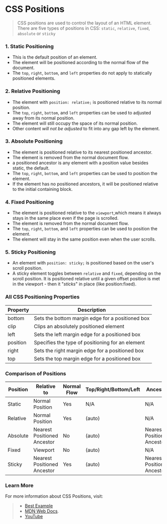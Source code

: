 # CSS Positions

> CSS positions are used to control the layout of an HTML element. There are five types of positions in CSS: `static`, `relative`, `fixed`, `absolute` or `sticky`

### 1. Static Positioning

- This is the default position of an element.
- The element will be positioned according to the normal flow of the document.
- The `top`, `right`, `bottom`, and `left` properties do not apply to statically positioned elements.

### 2. Relative Positioning

- The element with `position: relative;` is positioned relative to its normal position.
- The `top`, `right`, `bottom`, and `left` properties can be used to adjusted away from its normal position.
- The element will still occupy the space of its normal position.
- Other content _will not be adjusted_ to fit into any gap left by the element.

### 3. Absolute Positioning

- The element is positioned relative to its nearest positioned ancestor.
- The element is removed from the normal document flow.
- a positioned ancestor is any element with a position value besides static, the default.
- The `top`, `right`, `bottom`, and `left` properties can be used to position the element.
- If the element has no positioned ancestors, it will be positioned relative to the initial containing block.

### 4. Fixed Positioning

- The element is positioned relative to the `viewport`,which means it always stays in the same place even if the page is scrolled.
- The element is removed from the normal document flow.
- The `top`, `right`, `bottom`, and `left` properties can be used to position the element.
- The element will stay in the same position even when the user scrolls.

### 5. Sticky Positioning

- An element with `position: sticky;` is positioned based on the user's scroll position.
- A sticky element toggles between `relative` and `fixed`, depending on the scroll position. It is positioned relative until a given offset position is met in the viewport - then it "_sticks_" in place (like position:fixed).

### All CSS Positioning Properties

| Property | Description |
| --- | --- |
| bottom | Sets the bottom margin edge for a positioned box |
| clip | Clips an absolutely positioned element |
| left | Sets the left margin edge for a positioned box |
| position | Specifies the type of positioning for an element |
| right | Sets the right margin edge for a positioned box |
| top | Sets the top margin edge for a positioned box |

### Comparison of Positions

| Position | Relative to | Normal Flow | Top/Right/Bottom/Left | Ancestor |
| --- | --- | --- | --- | --- |
| Static | Normal Position | Yes | N/A | N/A |
| Relative | Normal Position | Yes | (auto) | N/A |
| Absolute | Nearest Positioned Ancestor | No | (auto) | Nearest Positioned Ancestor |
| Fixed | Viewport | No | (auto) | N/A |
| Sticky | Nearest Positioned Ancestor | Yes | (auto) | Nearest Positioned Ancestor |

### Learn More

For more information about CSS Positions, visit: 
> - [Best Example](https://blog.hubspot.com/website/css-position)
> - [MDN Web Docs](https://developer.mozilla.org/en-US/docs/Learn/CSS/Building_blocks/Values_and_units).
> - [YouTube](https://www.youtube.com/watch?v=Wa3kvQusRUc&list=PLfEr2kn3s-br9ZFmejfLhAgMbGgbpdof8&index=23)